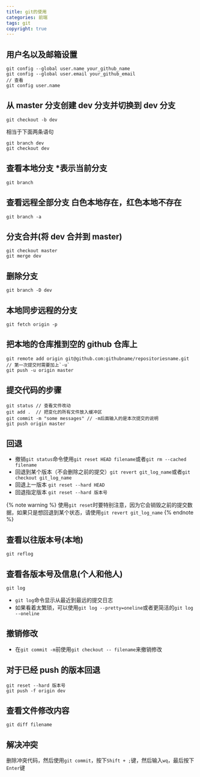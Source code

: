 ```yaml
---
title: git的使用
categories: 前端
tags: git
copyright: true
---
```


## 用户名以及邮箱设置

```git
git config --global user.name your_github_name
git config --global user.email your_github_email
// 查看
git config user.name
```

## 从 master 分支创建 dev 分支并切换到 dev 分支

```git
git checkout -b dev
```

相当于下面两条语句

```git
git branch dev
git checkout dev
```

## 查看本地分支 \*表示当前分支

```git
git branch
```

## 查看远程全部分支 白色本地存在，红色本地不存在

```git
git branch -a
```

## 分支合并(将 dev 合并到 master)

```git
git checkout master
git merge dev
```

## 删除分支

```git
git branch -D dev
```

## 本地同步远程的分支

```git
git fetch origin -p
```

## 把本地的仓库推到空的 github 仓库上

```git
git remote add origin git@github.com:githubname/repositoriesname.git
// 第一次提交时需要加上`-u`
git push -u origin master
```

## 提交代码的步骤

```git
git status // 查看文件改动
git add .  // 把变化的所有文件放入缓冲区
git commit -m "some messages" // -m后面输入的是本次提交的说明
git push origin master
```

## 回退

- 撤销`git status`命令使用`git reset HEAD filename`或者`git rm --cached filename`
- 回退到某个版本（不会删除之前的提交）`git revert git_log_name`或者`git checkout git_log_name`
- 回退上一版本 `git reset --hard HEAD`
- 回退指定版本 `git reset --hard 版本号`

{% note warning %}
使用`git reset`时要特别注意，因为它会销毁之前的提交数据，如果只是想回退到某个状态，请使用`git revert git_log_name`
{% endnote %}

## 查看以往版本号(本地)

```git
git reflog
```

## 查看各版本号及信息(个人和他人)

```git
git log
```

- `git log`命令显示从最近到最远的提交日志
- 如果看着太繁琐，可以使用`git log --pretty=oneline`或者更简洁的`git log --oneline`

## 撤销修改

- 在`git commit -m`前使用`git checkout -- filename`来撤销修改

## 对于已经 push 的版本回退

```git
git reset --hard 版本号
git push -f origin dev
```

## 查看文件修改内容

```git
git diff filename
```

## 解决冲突

删除冲突代码，然后使用`git commit`，按下`Shift + ;`键，然后输入`wq`，最后按下`Enter`键